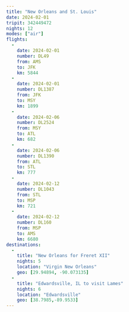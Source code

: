 ```yaml
---
title: "New Orleans and St. Louis"
date: 2024-02-01
tripit: 342449472
nights: 12
modes: ["air"]
flights:
  -
    date: 2024-02-01
    number: DL49
    from: AMS
    to: JFK
    km: 5844
  -
    date: 2024-02-01
    number: DL1387
    from: JFK
    to: MSY
    km: 1899
  -
    date: 2024-02-06
    number: DL2524
    from: MSY
    to: ATL
    km: 682
  -
    date: 2024-02-06
    number: DL1390
    from: ATL
    to: STL
    km: 777
  -
    date: 2024-02-12
    number: DL1043
    from: STL
    to: MSP
    km: 721
  -
    date: 2024-02-12
    number: DL160
    from: MSP
    to: AMS
    km: 6680
destinations:
  -
    title: "New Orleans for Freret XII"
    nights: 5
    location: "Virgin New Orleans"
    geo: [29.94894, -90.073135]
  -
    title: "Edwardsville, IL to visit Lames"
    nights: 6
    location: "Edwardsville"
    geo: [38.7985,-89.9533]
---
```




